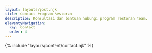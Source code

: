 ```yaml
---
layout: layouts/post.njk
title: Contact Program Restoran
description: Konsultasi dan bantuan hubungi program restoran team.
eleventyNavigation:
  key: Contact
  order: 4
---
```


{% include "layouts/content/contact.njk" %}
